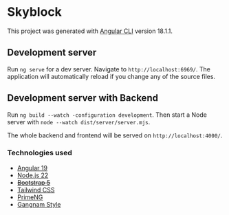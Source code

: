 # Skyblock

This project was generated with [Angular CLI](https://github.com/angular/angular-cli) version 18.1.1.

## Development server

Run `ng serve` for a dev server. Navigate to `http://localhost:6969/`. The application will automatically reload if you change any of the source files.

## Development server with Backend

Run `ng build --watch -configuration development`. Then start a Node server with `node --watch dist/server/server.mjs`.

The whole backend and frontend will be served on `http://localhost:4000/`.

### Technologies used

* [Angular 19](https://angular.dev/)
* [Node.js 22](https://nodejs.org/)
* ~~[Bootstrap 5](https://getbootstrap.com/)~~
* [Tailwind CSS](https://tailwindcss.com/)
* [PrimeNG](https://primeng.org/)
* [Gangnam Style](https://www.youtube.com/watch?v=9bZkp7q19f0)